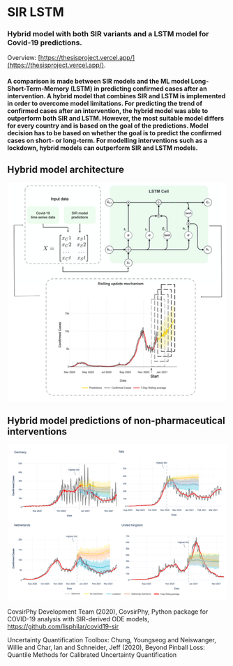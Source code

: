 # SIR LSTM
### Hybrid model with both SIR variants and a LSTM model for Covid-19 predictions.

Overview: [https://thesisproject.vercel.app/](https://thesisproject.vercel.app/).

#### A comparison is made between SIR models and the ML model Long-Short-Term-Memory (LSTM) in predicting confirmed cases after an intervention. A hybrid model that combines SIR and LSTM is implemented in order to overcome model limitations. For predicting the trend of confirmed cases after an intervention, the hybrid model was able to outperform both SIR and LSTM. However, the most suitable model differs for every country and is based on the goal of the predictions. Model decision has to be based on whether the goal is to predict the confirmed cases on short- or long-term. For modelling interventions such as a lockdown, hybrid models can outperform SIR and LSTM models.


## Hybrid model architecture
![M1](Images/M1_architecture_final.png)

## Hybrid model predictions of non-pharmaceutical interventions
![M1](Images/grid_new_m1.png)


CovsirPhy Development Team (2020), CovsirPhy, Python package for COVID-19 analysis with SIR-derived ODE models, https://github.com/lisphilar/covid19-sir

Uncertainty Quantification Toolbox: Chung, Youngseog and Neiswanger, Willie and Char, Ian and Schneider, Jeff (2020), Beyond Pinball Loss: Quantile Methods for Calibrated Uncertainty Quantification
